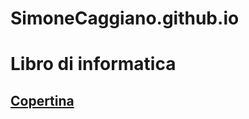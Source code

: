 # SimoneCaggiano.github.io
<h1>Libro di informatica</h1>
<a href="Copertina.html"><h2>Copertina</h2>
